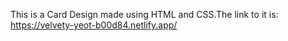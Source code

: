 This is a Card Design made using HTML and CSS.The link to it is: https://velvety-yeot-b00d84.netlify.app/
